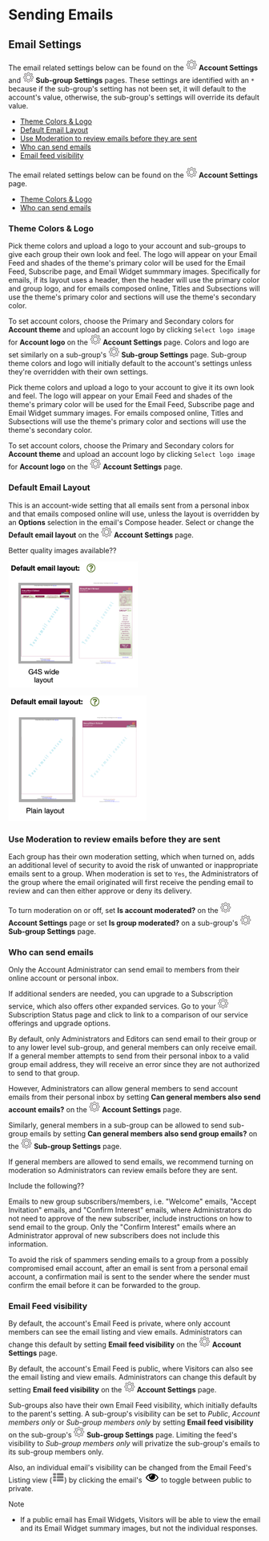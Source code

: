 # Sending Emails

<span id="gv-3send-4sendsetting"></span>
## Email Settings

<span class="sub g4s">

The email related settings below can be found on the <img src="/docimages/transparent-gear-icon.png" height="22"> **Account Settings** and <img src="/docimages/transparent-gear-icon.png" height="22"> 
**Sub-group Settings** pages.  These settings are identified with an `*` because if the sub-group's setting has not been set, it will default to the account's value, otherwise, the sub-group's settings will override its default value.
     
* [Theme Colors & Logo](/3-send/4-sendSettings.md?[LINK-QARGS-DOC]#gv-2members-4sendsettings-theme-colors)
* [Default Email Layout](/3-send/4-sendSettings.md?[LINK-QARGS-DOC]#gv-2members-4sendsettings-default-email-layout)
* [Use Moderation to review emails before they are sent](/3-send/4-sendSettings.md?[LINK-QARGS-DOC]#gv-2members-4sendsettings-use-moderation)
* [Who can send emails](/3-send/4-sendSettings.md?[LINK-QARGS-DOC]#gv-2members-4sendsettings-who-can)     
* [Email feed visibility](/3-send/4-sendSettings.md?[LINK-QARGS-DOC]#gv-2members-4sendsettings-email-feed-visibility)

</span> <!-- sub g4s -->

<span class="free">

The email related settings below can be found on the <img src="/docimages/transparent-gear-icon.png" height="22"> **Account Settings** page.

* [Theme Colors & Logo](/3-send/4-sendSettings.md?[LINK-QARGS-DOC]#gv-2members-4sendsettings-theme-colors)
* [Who can send emails](/3-send/4-sendSettings.md?[LINK-QARGS-DOC]#gv-2members-4sendsettings-who-can)     

</span> <!-- free -->

<span id="gv-2members-4sendsettings-theme-colors"></span>
### Theme Colors & Logo
     
<span class="sub g4s">
     
Pick theme colors and upload a logo to your account and sub-groups to give each group their own look and feel.  The logo will appear on your Email Feed and shades of the theme's primary color will be used for the Email Feed, Subscribe page, and Email Widget summmary images.
Specifically for emails, if its layout uses a header, then the header
will use the primary color and group logo, and for emails composed online, Titles and Subsections
will use the theme's primary color and sections will use the theme's secondary color.

To set account colors, choose the Primary and Secondary colors for **Account theme** and upload an account logo by clicking `Select logo image` for **Account logo** on the <img src="/docimages/transparent-gear-icon.png" height="22"> **Account Settings** page.  Colors and logo are set similarly on a sub-group's <img src="/docimages/transparent-gear-icon.png" height="22"> **Sub-group Settings** page.  Sub-group theme colors and logo will initially default to the account's settings unless they're overridden with their own settings.

</span> <!-- sub g4s -->

<span class="free">
     
Pick theme colors and upload a logo to your account to give it its own look and feel.  The logo will appear on your Email Feed and shades of the theme's primary color will be used for the Email Feed, Subscribe page and Email Widget summary images.  For emails composed online, Titles and Subsections will use the theme's primary color and sections will use the theme's secondary color.

To set account colors, choose the Primary and Secondary colors for **Account theme** and upload an account logo by clicking `Select logo image` for **Account logo** on the <img src="/docimages/transparent-gear-icon.png" height="22"> **Account Settings** page. 

</span> <!-- free -->

<span class="sub g4s">

<span id="gv-2members-4sendsettings-default-email-layout"></span>
### Default Email Layout

This is an account-wide setting that all emails sent from a personal inbox and that emails composed online will use,
unless the layout is overridden by an **Options** selection in the email's Compose header.  Select or change the **Default email layout** on the <img src="/docimages/transparent-gear-icon.png" height="22"> **Account Settings** page.  

</span> <!-- sub g4s -->

<span class="todo">

Better quality images available??
     
</span> <!-- todo -->

<span class="g4s">
     
<img src="/docimages/TEMP-G4S-layout-options.png" height="250">

</span> <!-- g4s -->

<span class="sub">
     
<img src="/docimages/TEMP-Sub-layout-options.png" height="250">     
     
</span> <!-- sub -->

<span class="sub g4s">

<span id="gv-2members-4sendsettings-use-moderation"></span>
### Use Moderation to review emails before they are sent

Each group has their own moderation setting, which when turned on, adds an additional level of security to avoid the risk
of unwanted or inappropriate emails sent to a group.  When moderation is set to `Yes`, the Administrators of the group where the email originated will
first receive the pending email to review and can then either approve or deny its delivery.  

To turn moderation on or off, set **Is account moderated?** on the <img src="/docimages/transparent-gear-icon.png" height="22"> **Account Settings** page or set **Is group moderated?** on a sub-group's <img src="/docimages/transparent-gear-icon.png" height="22"> **Sub-group Settings**
page.

</span> <!-- sub g4s -->

<span id="gv-2members-4sendsettings-who-can"></span>
### Who can send emails

<span class="free">

Only the Account Administrator can send email to members from their online account or personal inbox.

If additional senders are needed, you can upgrade to a Subscription service, which also offers other expanded services.
Go to your <img src="/docimages/transparent-gear-icon.png" height="22"> Subscription Status page and click 
to link to a comparison of our service offerings and upgrade options.

</span> <!-- free -->

<span class="sub g4s">

By default, only Administrators and Editors can send email to their
group or to any lower level sub-group, and general members can only receive email.
If a general member attempts to send from their personal inbox
to a valid group email address, they will receive an error since they
are not authorized to send to that group.

However, Administrators can allow general members to send account emails from their 
personal inbox by setting **Can general members also send account emails?** 
on the <img src="/docimages/transparent-gear-icon.png" height="22"> **Account Settings** page.  

Similarly, general members in a sub-group can be allowed to send sub-group emails by setting 
**Can general members also send group emails?** on the <img src="/docimages/transparent-gear-icon.png" height="22"> **Sub-group Settings** page.

If general members are allowed to send emails, we recommend turning on moderation so Administrators can review emails before they are sent.

</span> <!-- sub g4s -->

<span class="todo">

Include the following??
     
Emails to new group subscribers/members, i.e. "Welcome" emails, "Accept
Invitation" emails, and "Confirm Interest" emails, where Administrators
do not need to approve of the new subscriber, include instructions on
how to send email to the group.
Only the "Confirm Interest" emails where an Administrator approval of
new subscribers does not include this information.  
     
To avoid the risk of spammers sending emails to a group from a possibly
compromised email account, after an email is sent from a personal
email account, a confirmation mail is sent to the sender where the sender must
confirm the email before it can be forwarded to the group.

</span>

<span class="sub g4s">
     
<span id="gv-2members-4sendsettings-email-feed-visibility"></span>
### Email Feed visibility

</span> <!-- sub g4s -->

<span class="g4s">
     
By default, the account's Email Feed is private, where only account members can see the email listing and view emails.  Administrators can change this default by setting **Email feed visibility** on the <img src="/docimages/transparent-gear-icon.png" height="22"> **Account Settings** page.    

</span> <!-- g4s -->

<span class="sub ">

By default, the account's Email Feed is public, where Visitors can also see the email listing and view emails.  Administrators can change this default by setting **Email feed visibility** on the <img src="/docimages/transparent-gear-icon.png" height="22"> **Account Settings** page.   

</span> <!-- sub -->

<span class="sub g4s">

Sub-groups also have their own Email Feed visibility, which initially defaults to the parent's setting.  A sub-group's visibility can be set to *Public*, 
*Account members only* or *Sub-group members only* by setting **Email feed visibility** on the sub-group's <img src="/docimages/transparent-gear-icon.png" height="22"> **Sub-group 
Settings** page.  Limiting the feed's visibility to *Sub-group members only* will privatize the sub-group's emails to its sub-group members only.

Also, an individual email's visibility can be changed from the Email Feed's Listing view (<img src="/docimages/listing-view-icon.png" height="22">) by clicking the email's <img src="/docimages/public-private-eye-icon.png" height="22"> to toggle between public to private.

Note

* If a public email has Email Widgets, Visitors will be able to view the email and its Email Widget summary images, but not the individual responses.

</span> <!-- sub g4s -->
